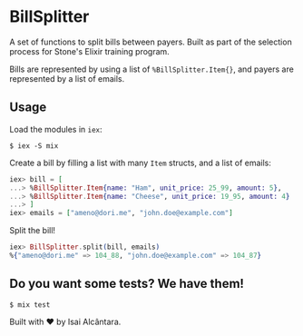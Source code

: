 # BillSplitter

A set of functions to split bills between payers.
Built as part of the selection process for Stone's Elixir training program.

Bills are represented by using a list of `%BillSplitter.Item{}`,
and payers are represented by a list of emails.

## Usage

Load the modules in `iex`:

`$ iex -S mix`

Create a bill by filling a list with many `Item` structs, and a list of emails:

```elixir
iex> bill = [
...> %BillSplitter.Item{name: "Ham", unit_price: 25_99, amount: 5},
...> %BillSplitter.Item{name: "Cheese", unit_price: 19_95, amount: 4}
...> ]
iex> emails = ["ameno@dori.me", "john.doe@example.com"]
```

Split the bill!

```elixir
iex> BillSplitter.split(bill, emails)
%{"ameno@dori.me" => 104_88, "john.doe@example.com" => 104_87}
```

## Do you want some tests? We have them!

`$ mix test`

Built with ❤ by Isai Alcântara.
